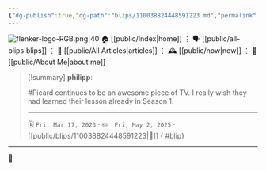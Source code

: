 ```yaml
---
{"dg-publish":true,"dg-path":"blips/110038824448591223.md","permalink":"/blips/110038824448591223/","title":"philipp on mastodon @ 2023-03-17","created":"2023-03-17T13:20:10","updated":"2025-05-02T08:50:43"}
---
```



<div class="transclusion internal-embed is-loaded"><div class="markdown-embed">




![flenker-logo-RGB.png|40](/img/user/attachments/flenker-logo-RGB.png)
🏠 [[public/Index\|home]]  ⋮ 🗣️ [[public/all-blips\|blips]] ⋮  📝 [[public/All Articles\|articles]]  ⋮ 🕰️ [[public/now\|now]] ⋮ 🪪 [[public/About Me\|about me]]


</div></div>


> [!summary] **philipp**:
>
> #Picard continues to be an awesome piece of TV. I really wish they had learned their lesson already in Season 1.
> - - -
>
> 🗓️ <code>Fri, Mar 17, 2023</code>  · ✏️ <code> Fri, May 2, 2025</code>  · [[public/blips/110038824448591223\|🔗]]
{ #blip}


- - -

 👾
